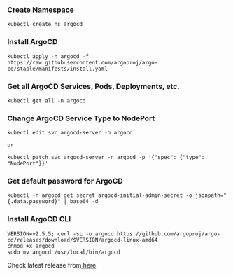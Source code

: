 ### Create Namespace

```
kubectl create ns argocd
```

### Install ArgoCD

```
kubectl apply -n argocd -f https://raw.githubusercontent.com/argoproj/argo-cd/stable/manifests/install.yaml
```

### Get all ArgoCD Services, Pods, Deployments, etc.

```
kubectl get all -n argocd
```

### Change ArgoCD Service Type to NodePort

```
kubectl edit svc argocd-server -n argocd

or

kubectl patch svc argocd-server -n argocd -p '{"spec": {"type": "NodePort"}}'
```

### Get default password for ArgoCD

```
kubectl -n argocd get secret argocd-initial-admin-secret -o jsonpath="{.data.password}" | base64 -d
```

### Install ArgoCD CLI

```
VERSION=v2.5.5; curl -sL -o argocd https://github.com/argoproj/argo-cd/releases/download/$VERSION/argocd-linux-amd64
chmod +x argocd
sudo mv argocd /usr/local/bin/argocd
```

Check latest release from<a href="https://github.com/argoproj/argo-cd/releases"> here</a>